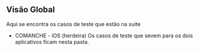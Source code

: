 ## Visão Global
Aqui se encontra os casos de teste que estão na suite
- COMANCHE - iOS (herdeira)
Os casos de teste que sevem para os dois aplicativos ficam nesta pasta.